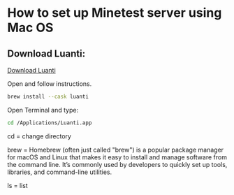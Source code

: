 # How to set up Minetest server using Mac OS

## Download Luanti:

[Download Luanti](https://www.luanti.org/downloads/)

Open and follow instructions.
```sh
brew install --cask luanti
```

Open Terminal and type:

```sh
cd /Applications/Luanti.app
```

cd = change directory

brew = Homebrew (often just called "brew") is a popular package manager for macOS and Linux that makes it easy to install and manage software from the command line. It’s commonly used by developers to quickly set up tools, libraries, and command-line utilities.

ls = list 

